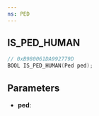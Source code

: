 ```yaml
---
ns: PED
---
```

## IS_PED_HUMAN

```c
// 0xB980061DA992779D
BOOL IS_PED_HUMAN(Ped ped);
```

## Parameters
* **ped**:
